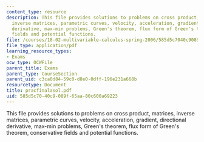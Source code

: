 ```yaml
---
content_type: resource
description: This file provides solutions to problems on cross product, matrices,
  inverse matrices, parametric curves, velocity, acceleration, gradient, directional
  derivative, max-min problems, Green's theorem, flux form of Green's theorem, conservative
  fields and potential functions.
file: /courses/18-02-multivariable-calculus-spring-2006/585d5c7040c9089f65aa80c600a69223_pracfinalasol.pdf
file_type: application/pdf
learning_resource_types:
- Exams
ocw_type: OCWFile
parent_title: Exams
parent_type: CourseSection
parent_uid: c3ca0d84-59c0-d8e0-0dff-196e231a668b
resourcetype: Document
title: pracfinalasol.pdf
uid: 585d5c70-40c9-089f-65aa-80c600a69223
---
```

This file provides solutions to problems on cross product, matrices, inverse matrices, parametric curves, velocity, acceleration, gradient, directional derivative, max-min problems, Green's theorem, flux form of Green's theorem, conservative fields and potential functions.

